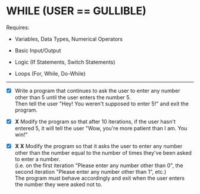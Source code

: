# WHILE (USER == GULLIBLE)

Requires:

- Variables, Data Types, Numerical Operators

- Basic Input/Output

- Logic (If Statements, Switch Statements)

- Loops (For, While, Do-While)

---

- [x] Write a program that continues to ask the user to enter any number other than 5 until the user enters the number 5.\
Then tell the user "Hey! You weren't supposed to enter 5!" and exit the program.

- [x] **X** Modify the program so that after 10 iterations, if the user hasn't entered 5, it will tell the user "Wow, you're more patient than I am. You win!"

- [x] **X X** Modify the program so that it asks the user to enter any number other than the number equal to the number of times they've been asked to enter a number.\
(i.e. on the first iteration "Please enter any number other than 0", the second iteration "Please enter any number other than 1", etc.)\
The program must behave accordingly and exit when the user enters the number they were asked not to.